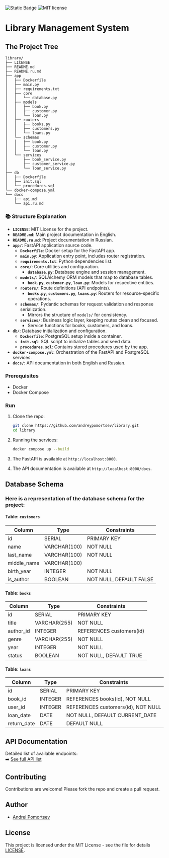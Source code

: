 ![Static Badge](https://img.shields.io/badge/Python-3.12%2B-blue)
![MIT license](https://img.shields.io/badge/License-MIT-blue.svg)
# Library Management System

## The Project Tree

```
library/
├── LICENSE
├── README.md
├── README.ru.md
├── app
│   ├── Dockerfile
│   ├── main.py
│   ├── requirements.txt
│   ├── core
│   │   └── database.py
│   ├── models
│   │   ├── book.py
│   │   ├── customer.py
│   │   └── loan.py
│   ├── routers
│   │   ├── books.py
│   │   ├── customers.py
│   │   └── loans.py
│   └── schemas
│   │   ├── book.py
│   │   ├── customer.py
│   │   └── loan.py
│   └── services
│       ├── book_service.py
│       ├── customer_service.py
│       └── loan_service.py
├── db
│   ├── Dockerfile
│   ├── init.sql
│   └── procedures.sql
└── docker-compose.yml
└── docs
    ├── api.md
    └── api.ru.md
```

### 📚 Structure Explanation

- **`LICENSE`**: MIT License for the project.
- **`README.md`**: Main project documentation in English.
- **`README.ru.md`**: Project documentation in Russian.
- **`app/`**: FastAPI application source code.
  - **`Dockerfile`**: Docker setup for the FastAPI app.
  - **`main.py`**: Application entry point, includes router registration.
  - **`requirements.txt`**: Python dependencies list.
  - **`core/`**: Core utilities and configuration.
    - **`database.py`**: Database engine and session management.
  - **`models/`**: SQLAlchemy ORM models that map to database tables.
    - **`book.py`**, **`customer.py`**, **`loan.py`**: Models for respective entities.
  - **`routers/`**: Route definitions (API endpoints).
    - **`books.py`**, **`customers.py`**, **`loans.py`**: Routers for resource-specific operations.
  - **`schemas/`**: Pydantic schemas for request validation and response serialization.
    - Mirrors the structure of `models/` for consistency.
  - **`services/`**: Business logic layer, keeping routes clean and focused.
    - Service functions for books, customers, and loans.
- **`db/`**: Database initialization and configuration.
  - **`Dockerfile`**: PostgreSQL setup inside a container.
  - **`init.sql`**: SQL script to initialize tables and seed data.
  - **`procedures.sql`**: Contains stored procedures used by the app.
- **`docker-compose.yml`**: Orchestration of the FastAPI and PostgreSQL services.
- **`docs/`**: API documentation in both English and Russian.

### Prerequisites

- Docker
- Docker Compose

### Run

1. Clone the repo:
   ```sh
   git clone https://github.com/andreypomortsev/library.git
   cd library
   ```

2. Running the services:
   ```sh
   docker compose up --build
   ```

3. The FastAPI is available at `http://localhost:8000`.
4. The API documentation is available at `http://localhost:8000/docs`.

## Database Schema

### Here is a representation of the database schema for the project:

#### Table: `customers`

| Column       | Type          | Constraints                    |
|--------------|---------------|--------------------------------|
| id           | SERIAL        | PRIMARY KEY                    |
| name         | VARCHAR(100)  | NOT NULL                       |
| last_name    | VARCHAR(100)  | NOT NULL                       |
| middle_name  | VARCHAR(100)  |                                |
| birth_year   | INTEGER       | NOT NULL                       |
| is_author    | BOOLEAN       | NOT NULL, DEFAULT FALSE        |

#### Table: `books`

| Column    | Type         | Constraints                         |
|-----------|--------------|-------------------------------------|
| id        | SERIAL       | PRIMARY KEY                         |
| title     | VARCHAR(255) | NOT NULL                            |
| author_id | INTEGER      | REFERENCES customers(id)            |
| genre     | VARCHAR(255) | NOT NULL                            |
| year      | INTEGER      | NOT NULL                            |
| status    | BOOLEAN      | NOT NULL, DEFAULT TRUE              |

#### Table: `loans`

| Column      | Type    | Constraints                          |
|-------------|---------|--------------------------------------|
| id          | SERIAL  | PRIMARY KEY                          |
| book_id     | INTEGER | REFERENCES books(id), NOT NULL       |
| user_id     | INTEGER | REFERENCES customers(id), NOT NULL   |
| loan_date   | DATE    | NOT NULL, DEFAULT CURRENT_DATE       |
| return_date | DATE    | DEFAULT NULL                         |

## API Documentation

Detailed list of available endpoints:  
➡️ [See full API list](docs/api.md)

## Contributing

Contributions are welcome! Please fork the repo and create a pull request.

## Author

- [Andrei Pomortsev](https://www.linkedin.com/in/andreypomortsev/)

## License

This project is licensed under the MIT License - see the file for details [LICENSE](./LICENSE).
